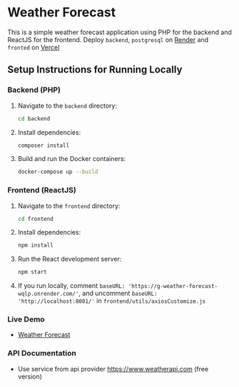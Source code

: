 # Weather Forecast

This is a simple weather forecast application using PHP for the backend and ReactJS for the frontend. Deploy `backend`, `postgresql` on [Render](https://render.com/) and `fronted` on [Vercel](https://vercel.com/)

## Setup Instructions for Running Locally

### Backend (PHP)

1. Navigate to the `backend` directory:
    ```sh
    cd backend
    ```

2. Install dependencies:
    ```sh
    composer install
    ```

3. Build and run the Docker containers:
    ```sh
    docker-compose up --build
    ```

### Frontend (ReactJS)

1. Navigate to the `frontend` directory:
    ```sh
    cd frontend
    ```

2. Install dependencies:
    ```sh
    npm install
    ```

3. Run the React development server:
    ```sh
    npm start
    ```
4. If you run locally, comment `baseURL: 'https://g-weather-forecast-wqlp.onrender.com/'`, and uncomment `baseURL: 'http://localhost:8081/'` in `frontend/utils/axiosCustomize.js` 
    
### Live Demo

- [Weather Forecast](https://g-weather-forecast-red.vercel.app/)

### API Documentation

- Use service from api provider https://www.weatherapi.com (free version)

